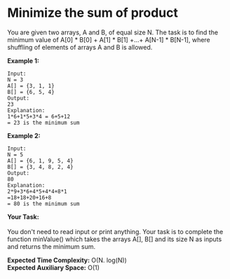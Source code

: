 # Minimize the sum of product

You are given two arrays, A and B, of equal size N. The task is to find the minimum value of A[0] * B[0] + A[1] * B[1] +…+ A[N-1] * B[N-1], where shuffling of elements of arrays A and B is allowed.


**Example 1:**
```
Input:
N = 3 
A[] = {3, 1, 1}
B[] = {6, 5, 4}
Output:
23 
Explanation:
1*6+1*5+3*4 = 6+5+12
= 23 is the minimum sum
``` 

**Example 2:**
```
Input:
N = 5
A[] = {6, 1, 9, 5, 4}
B[] = {3, 4, 8, 2, 4}
Output:
80
Explanation:
2*9+3*6+4*5+4*4+8*1
=18+18+20+16+8
= 80 is the minimum sum
``` 

**Your Task:**<br>  
You don't need to read input or print anything. Your task is to complete the function minValue() which takes the arrays A[], B[] and its size N as inputs and returns the minimum sum.
 


**Expected Time Complexity:** O(N. log(N))<br>
**Expected Auxiliary Space:** O(1)
